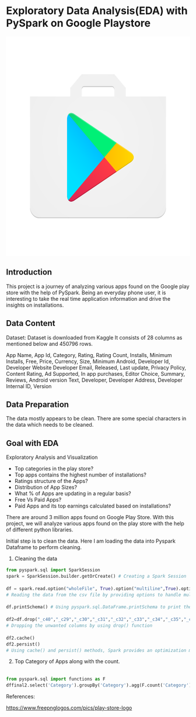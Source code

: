 # Exploratory Data Analysis(EDA) with PySpark on Google Playstore
<p align="center">
<img src="https://github.com/akukudala/Practice_repo/blob/main/PlayStore.png" width="600" height="600"   />
	</p>
	
## Introduction
 This project is a journey of analyzing various apps found on the Google play store with the help of PySpark. 
 Being an everyday phone user, it is interesting  to take the real time application information  and drive the insights on installations.
  
 ## Data Content
 Dataset: Dataset is downloaded from Kaggle
It consists of 28 columns as mentioned below and 450796 rows.

App Name, App Id, Category, Rating, Rating Count, Installs, Minimum Installs,  Free, Price, Currency, Size, Minimum Android, Developer Id, Developer Website  Developer Email, Released, Last update, Privacy Policy, Content Rating, Ad  Supported, In app purchases, Editor Choice, Summary, Reviews, Android version  Text, Developer, Developer Address, Developer Internal ID, Version

## Data Preparation

The data mostly appears to be clean.
	There are some special characters in the data  which needs to be cleaned.
## Goal with EDA
Exploratory Analysis and Visualization
* Top categories in the play store?
* Top apps contains the highest number of installations?
* Ratings structure of the Apps?
* Distribution of App Sizes?
* What % of Apps are updating in a regular basis?
* Free Vs Paid Apps?
* Paid Apps and its top earnings calculated based on installations?

There are around 3 million apps found on Google Play Store. 
With this project, we will analyze various
apps found on the play store with the help of different python libraries.

Initial step is to clean the data. Here I am loading the data into Pyspark Dataframe to perform cleaning.

1. Cleaning the data


```python
from pyspark.sql import SparkSession
spark = SparkSession.builder.getOrCreate() # Creating a Spark Session

df = spark.read.option("wholeFile", True).option("multiline",True).option("header", True).option("inferSchema", "True").csv("Playstore_final_1.csv")
# Reading the data from the csv file by providing options to handle multiline data and to consider the first row as header.

df.printSchema() # Using pyspark.sql.DataFrame.printSchema to print the structure in tree format

df2=df.drop("_c40","_c29","_c30","_c31","_c32","_c33","_c34","_c35","_c36","_c37","_c38","_c39","_c41","_c42","_c43","_c44","_c45","_c46","_c47","_c48","_c49","_c50","_c51","_c52","_c53","_c54","_c55","_c56")
# Dropping the unwanted columns by using drop() function

df2.cache()
df2.persist()
# Using cache() and persist() methods, Spark provides an optimization mechanism to store the intermediate computation of an RDD, DataFrame, and Dataset so they can be reused in subsequent actions(reusing the RDD, Dataframe, and Dataset computation result’s).

```
2. Top Category of Apps along with the count.

```python 

from pyspark.sql import functions as F
dffinal2.select('Category').groupBy('Category').agg(F.count('Category').alias('CategoryCount')).orderBy('CategoryCount', ascending=False).show()

```

References:

https://www.freepnglogos.com/pics/play-store-logo

